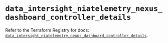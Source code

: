 # `data_intersight_niatelemetry_nexus_dashboard_controller_details`

Refer to the Terraform Registry for docs: [`data_intersight_niatelemetry_nexus_dashboard_controller_details`](https://registry.terraform.io/providers/ciscodevnet/intersight/1.0.71/docs/data-sources/niatelemetry_nexus_dashboard_controller_details).
